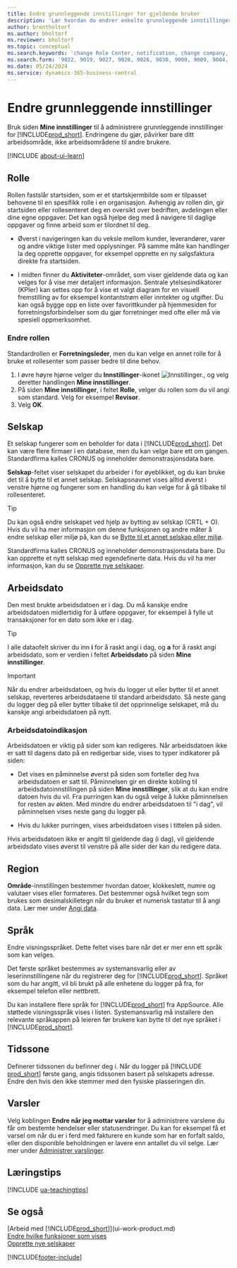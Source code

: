 ```yaml
---
title: Endre grunnleggende innstillinger for gjeldende bruker
description: 'Lær hvordan du endrer enkelte grunnleggende innstillinger i Business Central, for eksempel rolle og rollesenteret, firmaer, arbeidsdatoer og tidssoner.'
author: brentholtorf
ms.author: bholtorf
ms.reviewer: bholtorf
ms.topic: conceptual
ms.search.keywords: 'change Role Center, notification, change company, change work date, decimal separator'
ms.search.form: '9022, 9019, 9027, 9020, 9026, 9030, 9000, 9009, 9004, 9005, 9024, 9006, 9007, 9010, 9016, 9017'
ms.date: 05/24/2024
ms.service: dynamics-365-business-central
---
```

# Endre grunnleggende innstillinger

Bruk siden **Mine innstillinger** til å administrere grunnleggende innstillinger for [!INCLUDE[prod_short](includes/prod_short.md)]. Endringene du gjør, påvirker bare ditt arbeidsområde, ikke arbeidsområdene til andre brukere.  

[!INCLUDE [about-ui-learn](includes/about-ui-learn.md)]

## <a name="role-center"></a>Rolle

Rollen fastslår startsiden, som er et startskjermbilde som er tilpasset behovene til en spesifikk rolle i en organisasjon. Avhengig av rollen din, gir startsiden eller rollesenteret deg en oversikt over bedriften, avdelingen eller dine egne oppgaver. Det kan også hjelpe deg med å navigere til daglige oppgaver og finne arbeid som er tilordnet til deg.

* Øverst i navigeringen kan du veksle mellom kunder, leverandører, varer og andre viktige lister med opplysninger. På samme måte kan handlinger la deg opprette oppgaver, for eksempel opprette en ny salgsfaktura direkte fra startsiden.

* I midten finner du **Aktiviteter**-området, som viser gjeldende data og kan velges for å vise mer detaljert informasjon. Sentrale ytelsesindikatorer (KPIer) kan settes opp for å vise et valgt diagram for en visuell fremstilling av for eksempel kontantstrøm eller inntekter og utgifter. Du kan også bygge opp en liste over favorittkunder på hjemmesiden for forretningsforbindelser som du gjør forretninger med ofte eller må vie spesiell oppmerksomhet.

### Endre rollen

Standardrollen er **Forretningsleder**, men du kan velge en annet rolle for å bruke et rollesenter som passer bedre til dine behov.  

1. I øvre høyre hjørne velger du **Innstillinger**-ikonet ![Innstillinger.](media/ui-experience/settings_icon_small.png "Innstillinger-ikon for rollesenter"), og velg deretter handlingen **Mine innstillinger**.
2. På siden **Mine innstillinger**, i feltet **Rolle**, velger du rollen som du vil angi som standard. Velg for eksempel **Revisor**.
3. Velg **OK**.

## <a name="company"></a>Selskap

Et selskap fungerer som en beholder for data i [!INCLUDE[prod_short](includes/prod_short.md)]. Det kan være flere firmaer i en database, men du kan velge bare ett om gangen. Standardfirma kalles CRONUS og inneholder demonstrasjonsdata bare.

**Selskap**-feltet viser selskapet du arbeider i for øyeblikket, og du kan bruke det til å bytte til et annet selskap. Selskapsnavnet vises alltid øverst i venstre hjørne og fungerer som en handling du kan velge for å gå tilbake til rollesenteret.

> [!TIP]
> Du kan også endre selskapet ved hjelp av bytting av selskap (CRTL + O). Hvis du vil ha mer informasjon om denne funksjonen og andre måter å endre selskap eller miljø på, kan du se [Bytte til et annet selskap eller miljø](ui-organization-switch.md).

Standardfirma kalles CRONUS og inneholder demonstrasjonsdata bare. Du kan opprette et nytt selskap med egendefinerte data. Hvis du vil ha mer informasjon, kan du se [Opprette nye selskaper](about-new-company.md).

<!--
### To change the company name

The company name is always displayed at the top left corner and works as an action that you can choose to go back to the Role Center. You can change this name on the **Company Information** page.

1. Choose the ![Sprocket icon to open the Settings menu.](media/ui-experience/settings_icon_small.png) icon, and then choose the **Company Information** action.
2. In the **Name** field, enter the new company name.
3. Leave the page. The system restarts and displays the new company in the top-left corner.

### <a name="badge"></a>To display a company badge for quick access to company information

You can add a customized badge in the top-right corner, which you can choose to quickly view company name and tenant information in a pop-up box. The company badge is also useful when [!INCLUDE[prod_short](includes/prod_short.md)] is embedded in another application, like Microsoft Teams or in some other web application. In these cases, because the [!INCLUDE[web_client](includes/web_client.md)] displays less surrounding contextual information, the company badge serves as the only way to determine which company or environment a record belongs to.

1. Choose the ![Lightbulb that opens the Tell Me feature.](media/ui-search/search_small.png "Tell me what you want to do") icon, enter **Company Information**, and then choose the related link.
2. On the **Company Badge** FastTab, fill in the fields as necessary. [!INCLUDE[tooltip-inline-tip](includes/tooltip-inline-tip_md.md)].

> [!NOTE]
> If a company badge is defined, then you cannot change the company name as described in [To change the company name](ui-change-basic-settings.md#to-change-the-company-name)-->

## <a name="work-date"></a>Arbeidsdato

Den mest brukte arbeidsdatoen er i dag. Du må kanskje endre arbeidsdatoen midlertidig for å utføre oppgaver, for eksempel å fylle ut transaksjoner for en dato som ikke er i dag.

> [!TIP]  
> I alle dataofelt skriver du inn **i** for å raskt angi i dag, og **a** for å raskt angi arbeidsdato, som er verdien i feltet **Arbeidsdato** på siden **Mine innstillinger**.

> [!IMPORTANT]  
> Når du endrer arbeidsdatoen, og hvis du logger ut eller bytter til et annet selskap, reverteres arbeidsdataene til standard arbeidsdato. Så neste gang du logger deg på eller bytter tilbake til det opprinnelige selskapet, må du kanskje angi arbeidsdatoen på nytt.

### Arbeidsdatoindikasjon

Arbeidsdatoen er viktig på sider som kan redigeres. Når arbeidsdatoen ikke er satt til dagens dato på en redigerbar side, vises to typer indikatorer på siden:

* Det vises en påminnelse øverst på siden som forteller deg hva arbeidsdatoen er satt til. Påminnelsen gir en direkte kobling til arbeidsdatoinnstillingen på siden **Mine innstillinger**, slik at du kan endre datoen hvis du vil. Fra purringen kan du også velge å lukke påminnelsen for resten av økten. Med mindre du endrer arbeidsdatoen til "i dag", vil påminnelsen vises neste gang du logger på.

* Hvis du lukker purringen, vises arbeidsdatoen vises i tittelen på siden.  

Hvis arbeidsdatoen ikke er angitt til gjeldende dag (i dag), vil gjeldende arbeidsdato vises øverst til venstre på alle sider der kan du redigere data.

## <a name="region"></a> Region

**Område**-innstillingen bestemmer hvordan datoer, klokkeslett, numre og valutaer vises eller formateres. Det bestemmer også hvilket tegn som brukes som desimalskilletegn når du bruker et numerisk tastatur til å angi data. Lær mer under [Angi data](ui-enter-data.md#decimal).

## <a name="language"></a> Språk

Endre visningsspråket. Dette feltet vises bare når det er mer enn ett språk som kan velges.

Det første språket bestemmes av systemansvarlig eller av leserinnstillingene når du registrerer deg for [!INCLUDE[prod_short](includes/prod_short.md)]. Språket som du har angitt, vil bli brukt på alle enhetene du logger på fra, for eksempel telefon eller nettbrett.

Du kan installere flere språk for [!INCLUDE[prod_short](includes/prod_short.md)] fra AppSource. Alle støttede visningsspråk vises i listen. Systemansvarlig må installere den relevante språkappen på leieren før brukere kan bytte til det nye språket i [!INCLUDE[prod_short](includes/prod_short.md)].  

## Tidssone

Definerer tidssonen du befinner deg i. Når du logger på [!INCLUDE [prod_short](includes/prod_short.md)] første gang, angis tidssonen basert på selskapets adresse. Endre den hvis den ikke stemmer med den fysiske plasseringen din.  

## Varsler

Velg koblingen **Endre når jeg mottar varsler** for å administrere varslene du får om bestemte hendelser eller statusendringer. Du kan for eksempel få et varsel om når du er i ferd med fakturere en kunde som har en forfalt saldo, eller den disponible beholdningen er lavere enn antallet du vil selge. Lær mer under [Administrer varslinger](ui-smart-notifications.md).

## Læringstips

[!INCLUDE [ua-teachingtips](includes/ua-teachingtips.md)]

## Se også

[Arbeid med [!INCLUDE[prod_short](includes/prod_short.md)]](ui-work-product.md)  
[Endre hvilke funksjoner som vises](ui-experiences.md)  
[Opprette nye selskaper](about-new-company.md)  

[!INCLUDE[footer-include](includes/footer-banner.md)]
